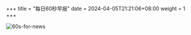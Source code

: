 +++
title = "每日60秒早报"
date = 2024-04-05T21:21:06+08:00
weight = 1
+++

![60s-for-news](/img/zaobao/zaobao.png "由 ALAPI 提供支持")
